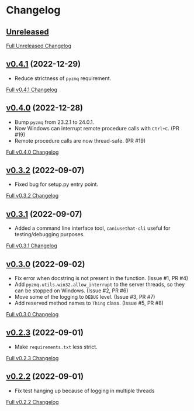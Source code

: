 # Changelog

## [Unreleased](https://github.com/matpompili/caniusethat/tree/main)

[Full Unreleased Changelog](https://github.com/matpompili/caniusethat/compare/v0.4.1...main)

## [v0.4.1](https://github.com/matpompili/caniusethat/tree/v0.4.1) (2022-12-29)

-   Reduce strictness of `pyzmq` requirement. 

[Full v0.4.1 Changelog](https://github.com/matpompili/caniusethat/compare/v0.4.0...v0.4.1)

## [v0.4.0](https://github.com/matpompili/caniusethat/tree/v0.4.0) (2022-12-28)

-   Bump `pyzmq` from 23.2.1 to 24.0.1.
-   Now Windows can interrupt remote procedure calls with `Ctrl+C`. (PR #19)
-   Remote procedure calls are now thread-safe. (PR #19)

[Full v0.4.0 Changelog](https://github.com/matpompili/caniusethat/compare/v0.3.2...v0.4.0)

## [v0.3.2](https://github.com/matpompili/caniusethat/tree/v0.3.2) (2022-09-07)

-   Fixed bug for setup.py entry point.

[Full v0.3.2 Changelog](https://github.com/matpompili/caniusethat/compare/v0.3.1...v0.3.2)

## [v0.3.1](https://github.com/matpompili/caniusethat/tree/v0.3.1) (2022-09-07)

-   Added a command line interface tool, `caniusethat-cli` useful for testing/debugging purposes.

[Full v0.3.1 Changelog](https://github.com/matpompili/caniusethat/compare/v0.3.0...v0.3.1)

## [v0.3.0](https://github.com/matpompili/caniusethat/tree/v0.3.0) (2022-09-02)

-   Fix error when docstring is not present in the function. (Issue #1, PR #4)
-   Add `pyzmq.utils.win32.allow_interrupt` to the server threads, so they can be stopped on Windows. (Issue #2, PR #6)
-   Move some of the logging to `DEBUG` level. (Issue #3, PR #7)
-   Add reserved method names to `Thing` class. (Issue #5, PR #8)

[Full v0.3.0 Changelog](https://github.com/matpompili/caniusethat/compare/v0.2.3...v0.3.0)

## [v0.2.3](https://github.com/matpompili/caniusethat/tree/v0.2.3) (2022-09-01)

-   Make `requirements.txt` less strict.

[Full v0.2.3 Changelog](https://github.com/matpompili/caniusethat/compare/v0.2.2...v0.2.3)

## [v0.2.2](https://github.com/matpompili/caniusethat/tree/v0.2.2) (2022-09-01)

-   Fix test hanging up because of logging in multiple threads

[Full v0.2.2 Changelog](https://github.com/matpompili/caniusethat/compare/v0.2.1...v0.2.2)
